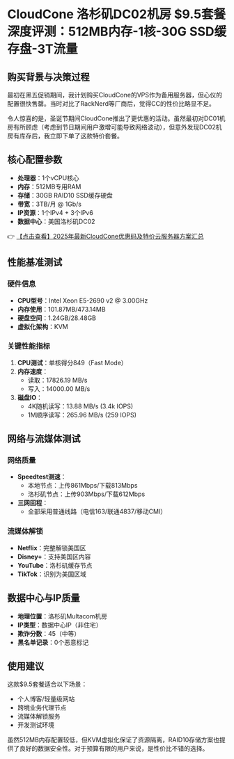 # CloudCone 洛杉矶DC02机房 $9.5套餐深度评测：512MB内存-1核-30G SSD缓存盘-3T流量

## 购买背景与决策过程

最初在黑五促销期间，我计划购买CloudCone的VPS作为备用服务器，但心仪的配置很快售罄。当时对比了RackNerd等厂商后，觉得CC的性价比略显不足。

令人惊喜的是，圣诞节期间CloudCone推出了更优惠的活动。虽然最初对DC01机房有所顾虑（考虑到节日期间用户激增可能导致网络波动），但意外发现DC02机房有库存后，我立即下单了这款特价套餐。

## 核心配置参数

- **处理器**：1个vCPU核心
- **内存**：512MB专用RAM
- **存储**：30GB RAID10 SSD缓存硬盘
- **带宽**：3TB/月 @ 1Gb/s
- **IP资源**：1个IPv4 + 3个IPv6
- **数据中心**：美国洛杉矶DC02

👉 [【点击查看】2025年最新CloudCone优惠码及特价云服务器方案汇总](https://bit.ly/Cloudcone)

## 性能基准测试

### 硬件信息
- **CPU型号**：Intel Xeon E5-2690 v2 @ 3.00GHz
- **内存使用**：101.87MB/473.14MB
- **硬盘空间**：1.24GB/28.48GB
- **虚拟化架构**：KVM

### 关键性能指标
1. **CPU测试**：单核得分849（Fast Mode）
2. **内存速度**：
   - 读取：17826.19 MB/s
   - 写入：14000.00 MB/s
3. **磁盘IO**：
   - 4K随机读写：13.88 MB/s (3.4k IOPS)
   - 1M顺序读写：265.96 MB/s (259 IOPS)

## 网络与流媒体测试

### 网络质量
- **Speedtest测速**：
  - 本地节点：上传861Mbps/下载813Mbps
  - 洛杉矶节点：上传903Mbps/下载612Mbps
- **三网回程**：
  - 全部采用普通线路（电信163/联通4837/移动CMI）

### 流媒体解锁
- **Netflix**：完整解锁美国区
- **Disney+**：支持美国区内容
- **YouTube**：洛杉矶缓存节点
- **TikTok**：识别为美国区域

## 数据中心与IP质量

- **地理位置**：洛杉矶Multacom机房
- **IP类型**：数据中心IP（非住宅）
- **欺诈分数**：45（中等）
- **黑名单记录**：0个恶意标记

## 使用建议

这款$9.5套餐适合以下场景：
- 个人博客/轻量级网站
- 跨境业务代理节点
- 流媒体解锁服务
- 开发测试环境

虽然512MB内存配置较低，但KVM虚拟化保证了资源隔离，RAID10存储方案也提供了良好的数据安全性。对于预算有限的用户来说，是性价比不错的选择。